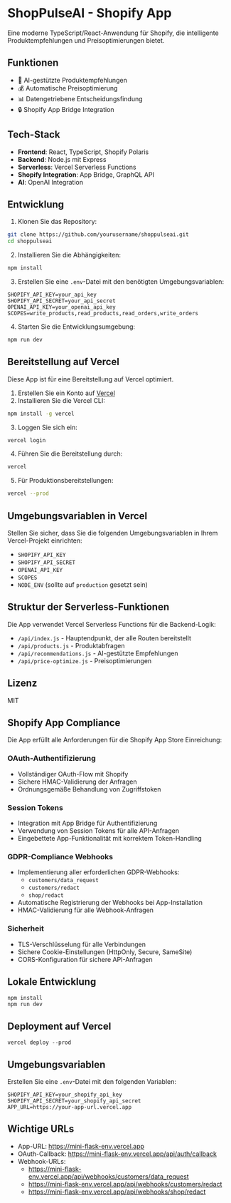 # ShopPulseAI - Shopify App

Eine moderne TypeScript/React-Anwendung für Shopify, die intelligente Produktempfehlungen und Preisoptimierungen bietet.

## Funktionen

- 🤖 AI-gestützte Produktempfehlungen
- 💰 Automatische Preisoptimierung
- 📊 Datengetriebene Entscheidungsfindung
- 🔒 Shopify App Bridge Integration

## Tech-Stack

- **Frontend**: React, TypeScript, Shopify Polaris
- **Backend**: Node.js mit Express
- **Serverless**: Vercel Serverless Functions
- **Shopify Integration**: App Bridge, GraphQL API
- **AI**: OpenAI Integration

## Entwicklung

1. Klonen Sie das Repository:
```bash
git clone https://github.com/yourusername/shoppulseai.git
cd shoppulseai
```

2. Installieren Sie die Abhängigkeiten:
```bash
npm install
```

3. Erstellen Sie eine `.env`-Datei mit den benötigten Umgebungsvariablen:
```
SHOPIFY_API_KEY=your_api_key
SHOPIFY_API_SECRET=your_api_secret
OPENAI_API_KEY=your_openai_api_key
SCOPES=write_products,read_products,read_orders,write_orders
```

4. Starten Sie die Entwicklungsumgebung:
```bash
npm run dev
```

## Bereitstellung auf Vercel

Diese App ist für eine Bereitstellung auf Vercel optimiert.

1. Erstellen Sie ein Konto auf [Vercel](https://vercel.com)
2. Installieren Sie die Vercel CLI:
```bash
npm install -g vercel
```

3. Loggen Sie sich ein:
```bash
vercel login
```

4. Führen Sie die Bereitstellung durch:
```bash
vercel
```

5. Für Produktionsbereitstellungen:
```bash
vercel --prod
```

## Umgebungsvariablen in Vercel

Stellen Sie sicher, dass Sie die folgenden Umgebungsvariablen in Ihrem Vercel-Projekt einrichten:

- `SHOPIFY_API_KEY`
- `SHOPIFY_API_SECRET`
- `OPENAI_API_KEY`
- `SCOPES`
- `NODE_ENV` (sollte auf `production` gesetzt sein)

## Struktur der Serverless-Funktionen

Die App verwendet Vercel Serverless Functions für die Backend-Logik:

- `/api/index.js` - Hauptendpunkt, der alle Routen bereitstellt
- `/api/products.js` - Produktabfragen
- `/api/recommendations.js` - AI-gestützte Empfehlungen
- `/api/price-optimize.js` - Preisoptimierungen

## Lizenz

MIT

## Shopify App Compliance

Die App erfüllt alle Anforderungen für die Shopify App Store Einreichung:

### OAuth-Authentifizierung
- Vollständiger OAuth-Flow mit Shopify
- Sichere HMAC-Validierung der Anfragen
- Ordnungsgemäße Behandlung von Zugriffstoken

### Session Tokens
- Integration mit App Bridge für Authentifizierung
- Verwendung von Session Tokens für alle API-Anfragen
- Eingebettete App-Funktionalität mit korrektem Token-Handling

### GDPR-Compliance Webhooks
- Implementierung aller erforderlichen GDPR-Webhooks:
  - `customers/data_request`
  - `customers/redact`
  - `shop/redact`
- Automatische Registrierung der Webhooks bei App-Installation
- HMAC-Validierung für alle Webhook-Anfragen

### Sicherheit
- TLS-Verschlüsselung für alle Verbindungen
- Sichere Cookie-Einstellungen (HttpOnly, Secure, SameSite)
- CORS-Konfiguration für sichere API-Anfragen

## Lokale Entwicklung

```
npm install
npm run dev
```

## Deployment auf Vercel

```
vercel deploy --prod
```

## Umgebungsvariablen

Erstellen Sie eine `.env`-Datei mit den folgenden Variablen:

```
SHOPIFY_API_KEY=your_shopify_api_key
SHOPIFY_API_SECRET=your_shopify_api_secret
APP_URL=https://your-app-url.vercel.app
```

## Wichtige URLs

- App-URL: https://mini-flask-env.vercel.app
- OAuth-Callback: https://mini-flask-env.vercel.app/api/auth/callback
- Webhook-URLs:
  - https://mini-flask-env.vercel.app/api/webhooks/customers/data_request
  - https://mini-flask-env.vercel.app/api/webhooks/customers/redact
  - https://mini-flask-env.vercel.app/api/webhooks/shop/redact
